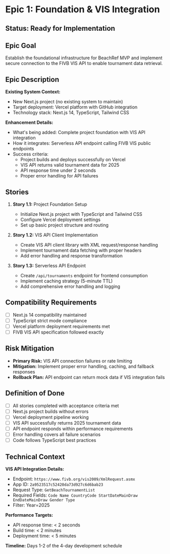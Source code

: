 # Epic 1: Foundation & VIS Integration

## Status: Ready for Implementation

## Epic Goal

Establish the foundational infrastructure for BeachRef MVP and implement secure connection to the FIVB VIS API to enable tournament data retrieval.

## Epic Description

**Existing System Context:**

- New Next.js project (no existing system to maintain)
- Target deployment: Vercel platform with GitHub integration
- Technology stack: Next.js 14, TypeScript, Tailwind CSS

**Enhancement Details:**

- What's being added: Complete project foundation with VIS API integration
- How it integrates: Serverless API endpoint calling FIVB VIS public endpoints
- Success criteria: 
  - Project builds and deploys successfully on Vercel
  - VIS API returns valid tournament data for 2025
  - API response time under 2 seconds
  - Proper error handling for API failures

## Stories

1. **Story 1.1:** Project Foundation Setup
   - Initialize Next.js project with TypeScript and Tailwind CSS
   - Configure Vercel deployment settings
   - Set up basic project structure and routing

2. **Story 1.2:** VIS API Client Implementation
   - Create VIS API client library with XML request/response handling
   - Implement tournament data fetching with proper headers
   - Add error handling and response transformation

3. **Story 1.3:** Serverless API Endpoint
   - Create `/api/tournaments` endpoint for frontend consumption
   - Implement caching strategy (5-minute TTL)
   - Add comprehensive error handling and logging

## Compatibility Requirements

- [ ] Next.js 14 compatibility maintained
- [ ] TypeScript strict mode compliance
- [ ] Vercel platform deployment requirements met
- [ ] FIVB VIS API specification followed exactly

## Risk Mitigation

- **Primary Risk:** VIS API connection failures or rate limiting
- **Mitigation:** Implement proper error handling, caching, and fallback responses
- **Rollback Plan:** API endpoint can return mock data if VIS integration fails

## Definition of Done

- [ ] All stories completed with acceptance criteria met
- [ ] Next.js project builds without errors
- [ ] Vercel deployment pipeline working
- [ ] VIS API successfully returns 2025 tournament data
- [ ] API endpoint responds within performance requirements
- [ ] Error handling covers all failure scenarios
- [ ] Code follows TypeScript best practices

## Technical Context

**VIS API Integration Details:**

- Endpoint: `https://www.fivb.org/vis2009/XmlRequest.asmx`
- App ID: `2a9523517c52420da73d927c6d6bab23`
- Request Type: `GetBeachTournamentList`
- Required Fields: `Code Name CountryCode StartDateMainDraw EndDateMainDraw Gender Type`
- Filter: Year=2025

**Performance Targets:**

- API response time: < 2 seconds
- Build time: < 2 minutes
- Deployment time: < 5 minutes

**Timeline:** Days 1-2 of the 4-day development schedule